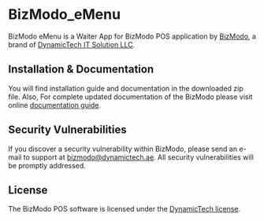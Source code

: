 # BizModo_eMenu

BizModo eMenu is a Waiter App for BizModo POS application by [BizModo](https://bizmodo.io), a brand of [DynamicTech IT Solution LLC](https://dynamictech.ae).

## Installation & Documentation
You will find installation guide and documentation in the downloaded zip file.
Also, For complete updated documentation of the BizModo please visit online [documentation guide](http://bizmodo.io/docs/).

## Security Vulnerabilities

If you discover a security vulnerability within BizModo, please send an e-mail to support at bizmodo@dynamictech.ae. All security vulnerabilities will be promptly addressed.

## License

The BizModo POS software is licensed under the [DynamicTech license](https://dynamictech.ae/terms-and-conditions).
